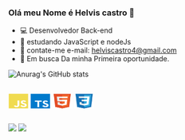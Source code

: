 ### Olá meu Nome é Helvis castro 👋

- 💻 Desenvolvedor Back-end
- 🌱 estudando JavaScript e nodeJs
- 👯 contate-me e-mail: helviscastro4@gmail.com
- 🎉 Em busca Da minha Primeira oportunidade.
  
![Anurag's GitHub stats](https://github-readme-stats.vercel.app/api?username=helviuni9&show_icons=true&theme=radical)


<div style="display: inline_block"><br>
  <img align="center" alt="Helvis-Js" height="30" width="40" src="https://raw.githubusercontent.com/devicons/devicon/master/icons/javascript/javascript-plain.svg">
  <img align="center" alt="Helvis-Ts" height="30" width="40" src="https://raw.githubusercontent.com/devicons/devicon/master/icons/typescript/typescript-plain.svg">
  <img align="center" alt="Helvis-HTML" height="30" width="40" src="https://raw.githubusercontent.com/devicons/devicon/master/icons/html5/html5-original.svg">
  <img align="center" alt="Helvis-CSS" height="30" width="40" src="https://raw.githubusercontent.com/devicons/devicon/master/icons/css3/css3-original.svg"      
</div>

##

<div>
  <a href="https://www.linkedin.com/in/rafaella-ballerini-45875016a" target="_blank"><img src="https://img.shields.io/badge/LinkedIn-0077B5?style=for-the-badge&logo=linkedin&logoColor=white"></a> 
   <a href="https://www.linkedin.com/in/rafaella-ballerini-45875016a" target="_blank"><img src="https://img.shields.io/badge/Node.js-43853D?style=for-the-badge&logo=node.js&logoColor=white"></a> 
</div>
